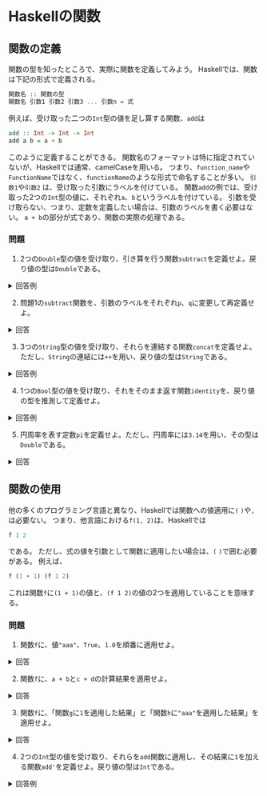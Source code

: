 # Haskellの関数

## 関数の定義
関数の型を知ったところで、実際に関数を定義してみよう。
Haskellでは、関数は下記の形式で定義される。
```haskell
関数名 :: 関数の型
関数名 引数1 引数2 引数3 ... 引数n = 式
```
例えば、受け取った二つの`Int`型の値を足し算する関数、`add`は
```haskell
add :: Int -> Int -> Int
add a b = a + b
```
このように定義することができる。
関数名のフォーマットは特に指定されていないが、Haskellでは通常、camelCaseを用いる。
つまり、`function_name`や`FunctionName`ではなく、`functionName`のような形式で命名することが多い。
`引数1`や`引数2` は、受け取った引数にラベルを付けている。
関数`add`の例では、受け取った2つの`Int`型の値に、それぞれ`a`、`b`というラベルを付けている。
引数を受け取らない、つまり、定数を定義したい場合は、引数のラベルを書く必要はない。
`a + b`の部分が式であり、関数の実際の処理である。

### 問題
1. 2つの`Double`型の値を受け取り、引き算を行う関数`subtract`を定義せよ。戻り値の型は`Double`である。
<details>
<summary>回答例</summary>

```haskell
subtract :: Double -> Double -> Double
subtract a b = a - b
```
</details>

2. 問題1の`subtract`関数を、引数のラベルをそれぞれ`p`、`q`に変更して再定義せよ。
<details>
<summary>回答</summary>

```haskell
subtract :: Double -> Double -> Double
subtract p q = p - q
```
</details>

3. 3つの`String`型の値を受け取り、それらを連結する関数`concat`を定義せよ。ただし、`String`の連結には`++`を用い、戻り値の型は`String`である。
<details>
<summary>回答例</summary>

```haskell
concat :: String -> String -> String -> String
concat a b c = a ++ b ++ c
```
</details>

4. 1つの`Bool`型の値を受け取り、それをそのまま返す関数`identity`を、戻り値の型を推測して定義せよ。
<details>
<summary>回答例</summary>

```haskell
identity :: Bool -> Bool
identity a = a
```
</details>

5. 円周率を表す定数`pi`を定義せよ。ただし、円周率には`3.14`を用い、その型は`Double`である。
<details>
<summary>回答</summary>

```haskell
pi :: Double
pi = 3.14
```
</details>


## 関数の使用
他の多くのプログラミング言語と異なり、Haskellでは関数への値適用に`(` `)`や`,`は必要ない。
つまり、他言語における`f(1, 2)`は、Haskellでは
```haskell
f 1 2
```
である。
ただし、式の値を引数として関数に適用したい場合は、`(` `)`で囲む必要がある。
例えば、
```haskell
f (1 + 1) (f 1 2)
```
これは関数`f`に`(1 + 1)`の値と、`(f 1 2)`の値の2つを適用していることを意味する。

### 問題
1. 関数`f`に、値`"aaa"`、`True`、`1.0`を順番に適用せよ。
<details>
<summary>回答</summary>

```haskell
f "aaa" True 1.0
```
</details>

2. 関数`f`に、`a + b`と`c + d`の計算結果を適用せよ。
<details>
<summary>回答</summary>

```haskell
f (a + b) (c + d)
```
</details>

3. 関数`f`に、「関数`g`に`1`を適用した結果」と「関数`h`に`"aaa"`を適用した結果」を適用せよ。
<details>
<summary>回答</summary>

```haskell
f (g 1) (h "aaa")
```
</details>

4. 2つの`Int`型の値を受け取り、それらを`add`関数に適用し、その結果に`1`を加える関数`add'`を定義せよ。戻り値の型は`Int`である。
<details>
<summary>回答例</summary>

```haskell
add' :: Int -> Int -> Int
add' a b = (add a b) + 1
```
</details>
